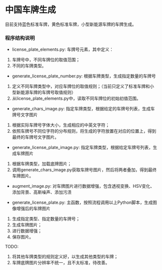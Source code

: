 # 中国车牌生成
目前支持蓝色标准车牌，黄色标准车牌，小型新能源车牌的车牌生成。

### 程序结构说明
- license_plate_elements.py: 车牌号元素，其中定义：
1. 车牌号中，不同车牌位的取值范围；
2. 不同的车牌类型。
- generate_license_plate_number.py: 根据车牌类型，生成指定数量的车牌号
1. 定义不同车牌类型中，对应车牌位的取值规则；（当前只定义了标准车牌和小型新能源车牌的车牌号取值规则）
2. 从license_plate_elements.py中，读取不同车牌位的初始初值范围。
  
- generate_chars_image.py: 指定车牌类型，根据给定的车牌号列表，生成车牌号文字图片
1. 根据实际车牌号字体大小，生成相应的中英文字符；
2. 依照车牌号不同位字符的分布规则，将生成的字符放置在对应的位置上，得到最终的车牌号文字图片。
- generate_license_plate_image.py: 指定车牌类型，根据给定车牌号列表，生成车牌图片
1. 根据车牌类型，加载底牌图片；
2. 调用generate_chars_image.py获取车牌号图片，然后将两者叠加，得到最终车牌图片。

- augment_image.py: 对车牌图片进行数据增强，包含透视变换、HSV变化、添加背景、高斯噪声、添加污渍

- generate_license_plate.py: 主函数，按照流程调用以上Python脚本，生成图像增强后的车牌图片
1. 生成指定类型、指定数量的车牌号；
2. 生成车牌图片；
3. 进行数据增强；
4. 保存图片。

TODO:
1. 将其他车牌类型的规则定义好，以生成其他类型的车牌；
2. 车牌底牌图片分辨率不统一，且不太标准，待改善。


